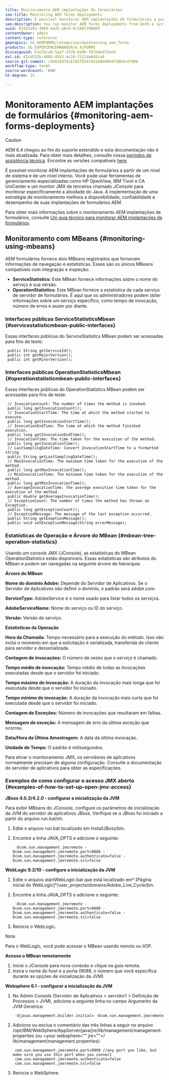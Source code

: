 ```yaml
---
title: Monitoramento AEM implantações de formulários
seo-title: Monitoring AEM forms deployments
description: É possível monitorar AEM implantações de formulários a partir de um nível de sistema e de um nível interno. Saiba mais sobre como monitorar AEM implantações de formulários neste documento.
seo-description: You can monitor AEM forms deployments from both a system level and an internal level. Learn more about monitoring AEM forms deployments from this document.
uuid: 032b7a93-3069-4ad5-a8c6-4c160f290669
contentOwner: admin
content-type: reference
geptopics: SG_AEMFORMS/categories/maintaining_aem_forms
products: SG_EXPERIENCEMANAGER/6.4/FORMS
discoiquuid: b3e7bca0-5aaf-4f28-bddb-fd7e8ed72ee8
exl-id: d2cd532b-4086-4553-ac26-f311da6d5ca9
source-git-commit: c5b816d74c6f02f85476d16868844f39b4c47996
workflow-type: tm+mt
source-wordcount: '650'
ht-degree: 1%

---
```


# Monitoramento AEM implantações de formulários {#monitoring-aem-forms-deployments}

>[!CAUTION]
>
>AEM 6.4 chegou ao fim do suporte estendido e esta documentação não é mais atualizada. Para obter mais detalhes, consulte nossa [períodos de assistência técnica](https://helpx.adobe.com/br/support/programs/eol-matrix.html). Encontre as versões compatíveis [here](https://experienceleague.adobe.com/docs/).

É possível monitorar AEM implantações de formulários a partir de um nível de sistema e de um nível interno. Você pode usar ferramentas de gerenciamento especializadas como HP OpenView, IBM Tivoli e CA UniCenter e um monitor JMX de terceiros chamado *JConsole* para monitorar especificamente a atividade do Java. A implementação de uma estratégia de monitoramento melhora a disponibilidade, confiabilidade e desempenho de suas implantações de formulários AEM.

Para obter mais informações sobre o monitoramento AEM implantações de formulários, consulte [Um guia técnico para monitorar AEM implantações de formulários](https://www.adobe.com/devnet/livecycle/pdfs/lc_monitoring_wp_ue.pdf).

## Monitoramento com MBeans {#monitoring-using-mbeans}

AEM formulários fornece dois MBeans registrados que fornecem informações de navegação e estatísticas. Esses são os únicos MBeans compatíveis com integração e inspeção:

* **ServiceStatistics:** Este MBean fornece informações sobre o nome do serviço e sua versão.
* **OperationStatistics:** Este MBean fornece a estatística de cada serviço de servidor de formulários. É aqui que os administradores podem obter informações sobre um serviço específico, como tempo de invocação, número de erros e assim por diante.

### Interfaces públicas ServiceStatisticsMbean {#servicestatisticmbean-public-interfaces}

Essas interfaces públicas do ServiceStatistics MBean podem ser acessadas para fins de teste:

```as3
 public String getServiceId();  
 public int getMajorVersion();  
 public int getMinorVersion();
```

### Interfaces públicas OperationStatisticsMbean {#operationstatisticmbean-public-interfaces}

Essas interfaces públicas do OperationStatistics MBean podem ser acessadas para fins de teste:

```as3
 // InvocationCount: The number of times the method is invoked.  
 public long getInvocationCount();  
 // InvocationStartTime: The time at which the method started to execute.  
 public long getInvocationStartTime();  
 // InvocationEndTime: The time at which the method finished execution.  
 public long getInvocationEndTime();  
 // InvocationTime: The time taken for the execution of the method.  
 public long getInvocationTime();  
 // LastSamplingDateTime: Convert InvocationStartTime to a formatted string  
 public String getLastSamplingDateTime();  
 // MaxInvocationTime: The maximum time taken for the execution of the method.  
 public long getMaxInvocationTime();  
 // MinInvocationTime: The minimum time taken for the execution of the method.  
 public long getMinInvocationTime();  
 // AverageInvocationTime: the averege execution time taken for the execution of the method.  
 public double getAverageInvocationTime();  
 // ExceptionCount: The number of times the method has thrown an Exception.  
 public long getExceptionCount();  
 // ExceptionMessage: The message of the last exception occurred.  
 public String getExeptionMessage();  
 public void setExceptionMessage(String errorMessage);
```

### Estatísticas de Operação e Árvore do MBean {#mbean-tree-operation-statistics}

Usando um console JMX (JConsole), as estatísticas do MBean OperationStatistics estão disponíveis. Essas estatísticas são atributos do MBean e podem ser navegadas na seguinte árvore de hierarquia:

**Árvore do MBean**

**Nome do domínio Adobe:** Depende do Servidor de Aplicativos. Se o Servidor de Aplicativos não definir o domínio, o padrão será adobe.com.

**ServiceType:** AdobeService é o nome usado para listar todos os serviços.

**AdobeServiceName:** Nome do serviço ou ID do serviço.

**Versão:** Versão do serviço.

**Estatísticas da Operação**

**Hora da Chamada:** Tempo necessário para a execução do método. Isso não inclui o momento em que a solicitação é serializada, transferida de cliente para servidor e desserializada.

**Contagem de invocações:** O número de vezes que o serviço é chamado.

**Tempo médio de invocação:** Tempo médio de todas as invocações executadas desde que o servidor foi iniciado.

**Tempo máximo de invocação:** A duração da invocação mais longa que foi executada desde que o servidor foi iniciado.

**Tempo mínimo de invocação:** A duração da invocação mais curta que foi executada desde que o servidor foi iniciado.

**Contagem de Exceções:** Número de invocações que resultaram em falhas.

**Mensagem de exceção:** A mensagem de erro da última exceção que ocorreu.

**Data/Hora da Última Amostragem:** A data da última invocação.

**Unidade de Tempo:** O padrão é milissegundos.

Para ativar o monitoramento JMX, os servidores de aplicativos normalmente precisam de alguma configuração. Consulte a documentação do servidor de aplicativos para obter as especificações.

### Exemplos de como configurar o acesso JMX aberto {#examples-of-how-to-set-up-open-jmx-access}

**JBoss 4.0.3/4.2.0 - configurar a inicialização da JVM**

Para exibir MBeans do JConsole, configure os parâmetros de inicialização da JVM do servidor de aplicativos JBoss. Verifique se o JBoss foi iniciado a partir do arquivo run.bat/sh.

1. Edite o arquivo run.bat localizado em InstallJBoss/bin.
1. Encontre a linha JAVA_OPTS e adicione o seguinte:

   ```as3
    -Dcom.sun.management.jmxremote -Dcom.sun.management.jmxremote.port=9088 -Dcom.sun.management.jmxremote.authenticate=false -Dcom.sun.management.jmxremote.ssl=false
   ```

**WebLogic 9.2/10 - configure a inicialização da JVM**

1. Edite o arquivo startWebLogic.bat que está localizado em* [Página inicial do WebLogic]*/user_projects/domains/Adobe_Live_Cycle/bin.
1. Encontre a linha JAVA_OPTS e adicione o seguinte:

   ```as3
    -Dcom.sun.management.jmxremote -Dcom.sun.management.jmxremote.port=9088 -Dcom.sun.management.jmxremote.authenticate=false -Dcom.sun.management.jmxremote.ssl=false
   ```

1. Reinicie o WebLogic.

>[!NOTE]
>
>Para o WebLogic, você pode acessar o MBean usando remoto ou IIOP.

**Acesse o MBean remotamente**

1. Inicie o JConsole para nova conexão e clique na guia remota.
1. Insira o nome do host e a porta (9088, o número que você especifica durante as opções de inicialização da JVM).

**Websphere 6.1 - configurar a inicialização da JVM**

1. No Admin Console (Servidor de Aplicativos > servidor1 > Definição de Processos > JVM), adicione a seguinte linha no campo Argumento da JVM Genérica:

   ```as3
    -Djavax.management.builder.initial= -Dcom.sun.management.jmxremote
   ```

1. Adicione ou exclua o comentário das três linhas a seguir no arquivo /opt/IBM/WebSphere/AppServer/java/jre/lib/management/management.properties (ou &lt;your websphere=&quot;&quot; jre=&quot;&quot;>/ lib/management/management.properties):

   ```as3
    com.sun.management.jmxremote.port=9999 //any port you like, but make sure you use this port when you connect  
    com.sun.management.jmxremote.authenticate=false  
    com.sun.management.jmxremote.ssl=false
   ```

1. Reinicie o WebSphere.
